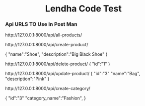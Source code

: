 <h1 align="center">Lendha Code Test</h1>
<p>
<h3>Api URLS TO Use In Post Man</h3>
<p>
http://127.0.0.1:8000/api/all-products/
    <p>
http://127.0.0.1:8000/api/create-product/
        <p>
{
"name":"Shoe",
"description":"Big Black Shoe"
}
            <p>
http://127.0.0.1:8000/api/delete-product/
{
"id":"1"
}
                <p>
http://127.0.0.1:8000/api/update-product/
{
"id":"3"
"name":"Bag",
"description":"Pink"
}
                    <p>
http://127.0.0.1:8000/api/create-category/
                        <p>
{
"id":"3"
"category_name":"Fashion",
}


